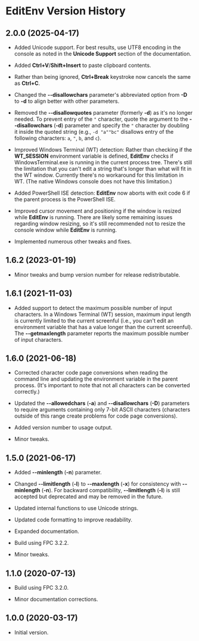 # EditEnv Version History

## 2.0.0 (2025-04-17)

* Added Unicode support. For best results, use UTF8 encoding in the console as noted in the **Unicode Support** section of the documentation.

* Added **Ctrl+V**/**Shift+Insert** to paste clipboard contents.

* Rather than being ignored, **Ctrl+Break** keystroke now cancels the same as **Ctrl+C**.

* Changed the **--disallowchars** parameter's abbreviated option from **-D** to **-d** to align better with other parameters.

* Removed the **--disallowquotes** parameter (formerly **-d**) as it's no longer needed. To prevent entry of the `"` character, quote the argument to the **--disallowchars** (**-d**) parameter and specify the `"` character by doubling it inside the quoted string (e.g., `-d "a""bc"` disallows entry of the following characters: `a`, `"`, `b`, and `c`).

* Improved Windows Terminal (WT) detection: Rather than checking if the **WT_SESSION** environment variable is defined, **EditEnv** checks if WindowsTerminal.exe is running in the current process tree. There's still the limitation that you can't edit a string that's longer than what will fit in the WT window. Currently there's no workaround for this limitation in WT. (The native Windows console does not have this limitation.)

* Added PowerShell ISE detection: **EditEnv** now aborts with exit code 6 if the parent process is the PowerShell ISE.

* Improved cursor movement and positioning if the window is resized while **EditEnv** is running. There are likely some remaining issues regarding window resizing, so it's still recommended not to resize the console window while **EditEnv** is running.

* Implemented numerous other tweaks and fixes.

## 1.6.2 (2023-01-19)

* Minor tweaks and bump version number for release redistributable.

## 1.6.1 (2021-11-03)

* Added support to detect the maximum possible number of input characters. In a Windows Terminal (WT) session, maximum input length is currently limited to the current screenful (i.e., you can't edit an environment variable that has a value longer than the current screenful). The **--getmaxlength** parameter reports the maximum possible number of input characters.

## 1.6.0 (2021-06-18)

* Corrected character code page conversions when reading the command line and updating the environment variable in the parent process. (It's important to note that not all characters can be converted correctly.)

* Updated the **--allowedchars** (**-a**) and **--disallowchars** (**-D**) parameters to require arguments containing only 7-bit ASCII characters (characters outside of this range create problems for code page conversions).

* Added version number to usage output.

* Minor tweaks.

## 1.5.0 (2021-06-17)

* Added **--minlength** (**-n**) parameter.

* Changed **--limitlength** (**-l**) to **--maxlength** (**-x**) for consistency with **--minlength** (**-n**). For backward compatibility, **--limitlength** (**-l**) is still accepted but deprecated and may be removed in the future.

* Updated internal functions to use Unicode strings.

* Updated code formatting to improve readability.

* Expanded documentation.

* Build using FPC 3.2.2.

* Minor tweaks.

## 1.1.0 (2020-07-13)

* Build using FPC 3.2.0.

* Minor documentation corrections.

## 1.0.0 (2020-03-17)

* Initial version.
